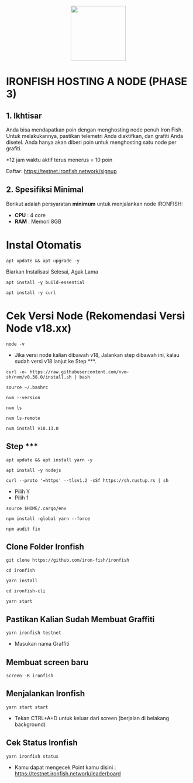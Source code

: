 <p align="center">
  <img height="150" height="auto" src="https://ironfish.network/img/logo.svg">
</p>

# IRONFISH HOSTING A NODE (PHASE 3)

## 1. Ikhtisar

Anda bisa mendapatkan poin dengan menghosting node penuh Iron Fish. Untuk melakukannya, pastikan telemetri Anda diaktifkan, dan grafiti Anda disetel. Anda hanya akan diberi poin untuk menghosting satu node per grafiti.

*12 jam waktu aktif terus menerus = 10 poin

Daftar: https://testnet.ironfish.network/signup

## 2. Spesifiksi Minimal

Berikut adalah persyaratan **minimum** untuk menjalankan node IRONFISH:

 -  **CPU** : 4 core
 -  **RAM** : Memori 8GB

# Instal Otomatis

```
apt update && apt upgrade -y
```

Biarkan Instalisasi Selesai, Agak Lama


```
apt install -y build-essential
```
```
apt install -y curl
```

# Cek Versi Node (Rekomendasi Versi Node v18.xx)

```
node -v
```
- Jika versi node kalian dibawah v18, Jalankan step dibawah ini, kalau sudah versi v18 lanjut ke Step ***.

```
curl -o- https://raw.githubusercontent.com/nvm-sh/nvm/v0.38.0/install.sh | bash
```
```
source ~/.bashrc
```
```
nvm --version
```
```
nvm ls
```
```
nvm ls-remote
```
```
nvm install v18.13.0
```

## Step ***

```
apt update && apt install yarn -y 
```
```
apt install -y nodejs 
```
```
curl --proto '=https' --tlsv1.2 -sSf https://sh.rustup.rs | sh
```
- Pilih Y <enter>
- Pilih 1 <enter>

```
source $HOME/.cargo/env
```
```
npm install -global yarn --force
```
```
npm audit fix
```

## Clone Folder Ironfish

```
git clone https://github.com/iron-fish/ironfish
```
```
cd ironfish
```
```
yarn install
```
```
cd ironfish-cli
```
```
yarn start
```

## Pastikan Kalian Sudah Membuat Graffiti

```
yarn ironfish testnet
```
- Masukan nama Graffiti

## Membuat screen baru

```
screen -R ironfish
```

## Menjalankan Ironfish
```
yarn start start
```
- Tekan CTRL+A+D untuk keluar dari screen (berjalan di belakang background)

## Cek Status Ironfish
```
yarn ironfish status
```
- Kamu dapat mengecek Point kamu disini : https://testnet.ironfish.network/leaderboard
